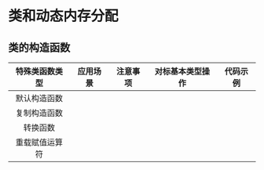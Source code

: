 # 类和动态内存分配

## 类的构造函数

| 特殊类函数类型 | 应用场景 | 注意事项 | 对标基本类型操作 | 代码示例 |
| :----------:|:-------:|:--------:|:-------------:|:-------:|
|默认构造函数|
|复制构造函数|
|转换函数|
|重载赋值运算符|

